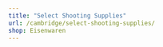 ```yaml
---
title: "Select Shooting Supplies"
url: /cambridge/select-shooting-supplies/
shop: Eisenwaren
---
```

